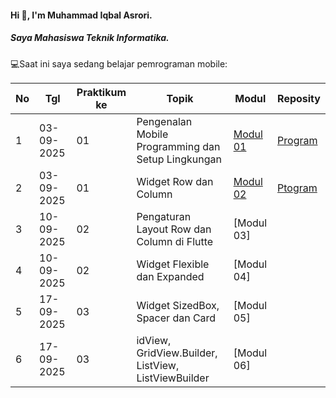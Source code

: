 #### Hi 👋, I'm Muhammad Iqbal Asrori. 
##### Saya Mahasiswa Teknik Informatika.

💻Saat ini saya sedang belajar pemrograman mobile:

| No  | Tgl  | Praktikum ke  | Topik  | Modul | Reposity |
| ------------ | ------------ | ------------ | ------------ | ------------ | ------------ | 
|  1 | 03-09-2025  | 01  | Pengenalan Mobile Programming dan Setup Lingkungan  | [Modul 01](https://docs.google.com/document/d/1aVRJTNYvTpJY1oBlYQX1pxzbSQFfJ98n/edit?usp=sharing&ouid=104944616880503288967&rtpof=true&sd=true "Modul 01") | [Program](https://docs.google.com/document/d/1wie0WZLUFwCLTRCIop5fmH-7mAGyVkCN/edit?usp=sharing&ouid=104944616880503288967&rtpof=true&sd=true "Template laporan") |
|  2 | 03-09-2025  | 01  | Widget Row dan Column | [Modul 02](https://docs.google.com/document/d/1bAyuU6jrKHtkA4Xj5qt7JtetDfKI22JQ/edit?rtpof=true&sd=true)| [Ptogram](https://docs.google.com/document/d/1wie0WZLUFwCLTRCIop5fmH-7mAGyVkCN/edit?usp=sharing&ouid=104944616880503288967&rtpof=true&sd=true "Template laporan")|
|  3 | 10-09-2025  | 02  | Pengaturan Layout Row dan Column di Flutte | [Modul 03]
|  4 | 10-09-2025  | 02  | Widget Flexible dan Expanded  | [Modul 04]
|  5 | 17-09-2025  | 03  | Widget SizedBox, Spacer dan Card  | [Modul 05]
|  6 | 17-09-2025  | 03  | idView, GridView.Builder, ListView, ListViewBuilder  | [Modul 06]
